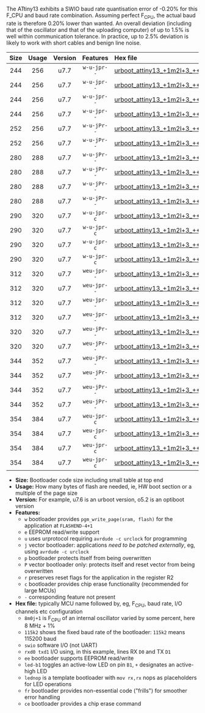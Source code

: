 The ATtiny13 exhibits a SWIO baud rate quantisation error of -0.20% for this F_CPU and baud rate combination. Assuming perfect F<sub>CPU</sub>, the actual baud rate is therefore 0.20% lower than wanted. An overall deviation (including that of the oscillator and that of the uploading computer) of up to 1.5% is well within communication tolerance. In practice, up to 2.5% deviation is likely to work with short cables and benign line noise.

|Size|Usage|Version|Features|Hex file|
|:-:|:-:|:-:|:-:|:--|
|244|256|u7.7|`w-u-jpr--`|[urboot_attiny13_+1m2l+3_+++4k8_swio_rxb0_txb1_led+b2.hex](https://raw.githubusercontent.com/stefanrueger/urboot.hex/main/mcus/attiny13/internal_oscillator/fcpu_+1m2l+3/br_+++4k8/urboot_attiny13_+1m2l+3_+++4k8_swio_rxb0_txb1_led+b2.hex)|
|244|256|u7.7|`w-u-jpr--`|[urboot_attiny13_+1m2l+3_+++4k8_swio_rxb0_txb1_lednop.hex](https://raw.githubusercontent.com/stefanrueger/urboot.hex/main/mcus/attiny13/internal_oscillator/fcpu_+1m2l+3/br_+++4k8/urboot_attiny13_+1m2l+3_+++4k8_swio_rxb0_txb1_lednop.hex)|
|244|256|u7.7|`w-u-jpr--`|[urboot_attiny13_+1m2l+3_+++4k8_swio_rxb1_txb0_led+b2.hex](https://raw.githubusercontent.com/stefanrueger/urboot.hex/main/mcus/attiny13/internal_oscillator/fcpu_+1m2l+3/br_+++4k8/urboot_attiny13_+1m2l+3_+++4k8_swio_rxb1_txb0_led+b2.hex)|
|244|256|u7.7|`w-u-jpr--`|[urboot_attiny13_+1m2l+3_+++4k8_swio_rxb1_txb0_lednop.hex](https://raw.githubusercontent.com/stefanrueger/urboot.hex/main/mcus/attiny13/internal_oscillator/fcpu_+1m2l+3/br_+++4k8/urboot_attiny13_+1m2l+3_+++4k8_swio_rxb1_txb0_lednop.hex)|
|252|256|u7.7|`w-u-jPr--`|[urboot_attiny13_+1m2l+3_+++4k8_swio_rxb0_txb1.hex](https://raw.githubusercontent.com/stefanrueger/urboot.hex/main/mcus/attiny13/internal_oscillator/fcpu_+1m2l+3/br_+++4k8/urboot_attiny13_+1m2l+3_+++4k8_swio_rxb0_txb1.hex)|
|252|256|u7.7|`w-u-jPr--`|[urboot_attiny13_+1m2l+3_+++4k8_swio_rxb1_txb0.hex](https://raw.githubusercontent.com/stefanrueger/urboot.hex/main/mcus/attiny13/internal_oscillator/fcpu_+1m2l+3/br_+++4k8/urboot_attiny13_+1m2l+3_+++4k8_swio_rxb1_txb0.hex)|
|280|288|u7.7|`w-u-jPr--`|[urboot_attiny13_+1m2l+3_+++4k8_swio_rxb0_txb1_led+b2_fr.hex](https://raw.githubusercontent.com/stefanrueger/urboot.hex/main/mcus/attiny13/internal_oscillator/fcpu_+1m2l+3/br_+++4k8/urboot_attiny13_+1m2l+3_+++4k8_swio_rxb0_txb1_led+b2_fr.hex)|
|280|288|u7.7|`w-u-jPr--`|[urboot_attiny13_+1m2l+3_+++4k8_swio_rxb0_txb1_lednop_fr.hex](https://raw.githubusercontent.com/stefanrueger/urboot.hex/main/mcus/attiny13/internal_oscillator/fcpu_+1m2l+3/br_+++4k8/urboot_attiny13_+1m2l+3_+++4k8_swio_rxb0_txb1_lednop_fr.hex)|
|280|288|u7.7|`w-u-jPr--`|[urboot_attiny13_+1m2l+3_+++4k8_swio_rxb1_txb0_led+b2_fr.hex](https://raw.githubusercontent.com/stefanrueger/urboot.hex/main/mcus/attiny13/internal_oscillator/fcpu_+1m2l+3/br_+++4k8/urboot_attiny13_+1m2l+3_+++4k8_swio_rxb1_txb0_led+b2_fr.hex)|
|280|288|u7.7|`w-u-jPr--`|[urboot_attiny13_+1m2l+3_+++4k8_swio_rxb1_txb0_lednop_fr.hex](https://raw.githubusercontent.com/stefanrueger/urboot.hex/main/mcus/attiny13/internal_oscillator/fcpu_+1m2l+3/br_+++4k8/urboot_attiny13_+1m2l+3_+++4k8_swio_rxb1_txb0_lednop_fr.hex)|
|290|320|u7.7|`w-u-jpr-c`|[urboot_attiny13_+1m2l+3_+++4k8_swio_rxb0_txb1_led+b2_fr_ce.hex](https://raw.githubusercontent.com/stefanrueger/urboot.hex/main/mcus/attiny13/internal_oscillator/fcpu_+1m2l+3/br_+++4k8/urboot_attiny13_+1m2l+3_+++4k8_swio_rxb0_txb1_led+b2_fr_ce.hex)|
|290|320|u7.7|`w-u-jpr-c`|[urboot_attiny13_+1m2l+3_+++4k8_swio_rxb0_txb1_lednop_fr_ce.hex](https://raw.githubusercontent.com/stefanrueger/urboot.hex/main/mcus/attiny13/internal_oscillator/fcpu_+1m2l+3/br_+++4k8/urboot_attiny13_+1m2l+3_+++4k8_swio_rxb0_txb1_lednop_fr_ce.hex)|
|290|320|u7.7|`w-u-jpr-c`|[urboot_attiny13_+1m2l+3_+++4k8_swio_rxb1_txb0_led+b2_fr_ce.hex](https://raw.githubusercontent.com/stefanrueger/urboot.hex/main/mcus/attiny13/internal_oscillator/fcpu_+1m2l+3/br_+++4k8/urboot_attiny13_+1m2l+3_+++4k8_swio_rxb1_txb0_led+b2_fr_ce.hex)|
|290|320|u7.7|`w-u-jpr-c`|[urboot_attiny13_+1m2l+3_+++4k8_swio_rxb1_txb0_lednop_fr_ce.hex](https://raw.githubusercontent.com/stefanrueger/urboot.hex/main/mcus/attiny13/internal_oscillator/fcpu_+1m2l+3/br_+++4k8/urboot_attiny13_+1m2l+3_+++4k8_swio_rxb1_txb0_lednop_fr_ce.hex)|
|312|320|u7.7|`weu-jpr--`|[urboot_attiny13_+1m2l+3_+++4k8_swio_rxb0_txb1_ee_led+b2.hex](https://raw.githubusercontent.com/stefanrueger/urboot.hex/main/mcus/attiny13/internal_oscillator/fcpu_+1m2l+3/br_+++4k8/urboot_attiny13_+1m2l+3_+++4k8_swio_rxb0_txb1_ee_led+b2.hex)|
|312|320|u7.7|`weu-jpr--`|[urboot_attiny13_+1m2l+3_+++4k8_swio_rxb0_txb1_ee_lednop.hex](https://raw.githubusercontent.com/stefanrueger/urboot.hex/main/mcus/attiny13/internal_oscillator/fcpu_+1m2l+3/br_+++4k8/urboot_attiny13_+1m2l+3_+++4k8_swio_rxb0_txb1_ee_lednop.hex)|
|312|320|u7.7|`weu-jpr--`|[urboot_attiny13_+1m2l+3_+++4k8_swio_rxb1_txb0_ee_led+b2.hex](https://raw.githubusercontent.com/stefanrueger/urboot.hex/main/mcus/attiny13/internal_oscillator/fcpu_+1m2l+3/br_+++4k8/urboot_attiny13_+1m2l+3_+++4k8_swio_rxb1_txb0_ee_led+b2.hex)|
|312|320|u7.7|`weu-jpr--`|[urboot_attiny13_+1m2l+3_+++4k8_swio_rxb1_txb0_ee_lednop.hex](https://raw.githubusercontent.com/stefanrueger/urboot.hex/main/mcus/attiny13/internal_oscillator/fcpu_+1m2l+3/br_+++4k8/urboot_attiny13_+1m2l+3_+++4k8_swio_rxb1_txb0_ee_lednop.hex)|
|320|320|u7.7|`weu-jPr--`|[urboot_attiny13_+1m2l+3_+++4k8_swio_rxb0_txb1_ee.hex](https://raw.githubusercontent.com/stefanrueger/urboot.hex/main/mcus/attiny13/internal_oscillator/fcpu_+1m2l+3/br_+++4k8/urboot_attiny13_+1m2l+3_+++4k8_swio_rxb0_txb1_ee.hex)|
|320|320|u7.7|`weu-jPr--`|[urboot_attiny13_+1m2l+3_+++4k8_swio_rxb1_txb0_ee.hex](https://raw.githubusercontent.com/stefanrueger/urboot.hex/main/mcus/attiny13/internal_oscillator/fcpu_+1m2l+3/br_+++4k8/urboot_attiny13_+1m2l+3_+++4k8_swio_rxb1_txb0_ee.hex)|
|344|352|u7.7|`weu-jPr--`|[urboot_attiny13_+1m2l+3_+++4k8_swio_rxb0_txb1_ee_led+b2_fr.hex](https://raw.githubusercontent.com/stefanrueger/urboot.hex/main/mcus/attiny13/internal_oscillator/fcpu_+1m2l+3/br_+++4k8/urboot_attiny13_+1m2l+3_+++4k8_swio_rxb0_txb1_ee_led+b2_fr.hex)|
|344|352|u7.7|`weu-jPr--`|[urboot_attiny13_+1m2l+3_+++4k8_swio_rxb0_txb1_ee_lednop_fr.hex](https://raw.githubusercontent.com/stefanrueger/urboot.hex/main/mcus/attiny13/internal_oscillator/fcpu_+1m2l+3/br_+++4k8/urboot_attiny13_+1m2l+3_+++4k8_swio_rxb0_txb1_ee_lednop_fr.hex)|
|344|352|u7.7|`weu-jPr--`|[urboot_attiny13_+1m2l+3_+++4k8_swio_rxb1_txb0_ee_led+b2_fr.hex](https://raw.githubusercontent.com/stefanrueger/urboot.hex/main/mcus/attiny13/internal_oscillator/fcpu_+1m2l+3/br_+++4k8/urboot_attiny13_+1m2l+3_+++4k8_swio_rxb1_txb0_ee_led+b2_fr.hex)|
|344|352|u7.7|`weu-jPr--`|[urboot_attiny13_+1m2l+3_+++4k8_swio_rxb1_txb0_ee_lednop_fr.hex](https://raw.githubusercontent.com/stefanrueger/urboot.hex/main/mcus/attiny13/internal_oscillator/fcpu_+1m2l+3/br_+++4k8/urboot_attiny13_+1m2l+3_+++4k8_swio_rxb1_txb0_ee_lednop_fr.hex)|
|354|384|u7.7|`weu-jpr-c`|[urboot_attiny13_+1m2l+3_+++4k8_swio_rxb0_txb1_ee_led+b2_fr_ce.hex](https://raw.githubusercontent.com/stefanrueger/urboot.hex/main/mcus/attiny13/internal_oscillator/fcpu_+1m2l+3/br_+++4k8/urboot_attiny13_+1m2l+3_+++4k8_swio_rxb0_txb1_ee_led+b2_fr_ce.hex)|
|354|384|u7.7|`weu-jpr-c`|[urboot_attiny13_+1m2l+3_+++4k8_swio_rxb0_txb1_ee_lednop_fr_ce.hex](https://raw.githubusercontent.com/stefanrueger/urboot.hex/main/mcus/attiny13/internal_oscillator/fcpu_+1m2l+3/br_+++4k8/urboot_attiny13_+1m2l+3_+++4k8_swio_rxb0_txb1_ee_lednop_fr_ce.hex)|
|354|384|u7.7|`weu-jpr-c`|[urboot_attiny13_+1m2l+3_+++4k8_swio_rxb1_txb0_ee_led+b2_fr_ce.hex](https://raw.githubusercontent.com/stefanrueger/urboot.hex/main/mcus/attiny13/internal_oscillator/fcpu_+1m2l+3/br_+++4k8/urboot_attiny13_+1m2l+3_+++4k8_swio_rxb1_txb0_ee_led+b2_fr_ce.hex)|
|354|384|u7.7|`weu-jpr-c`|[urboot_attiny13_+1m2l+3_+++4k8_swio_rxb1_txb0_ee_lednop_fr_ce.hex](https://raw.githubusercontent.com/stefanrueger/urboot.hex/main/mcus/attiny13/internal_oscillator/fcpu_+1m2l+3/br_+++4k8/urboot_attiny13_+1m2l+3_+++4k8_swio_rxb1_txb0_ee_lednop_fr_ce.hex)|

- **Size:** Bootloader code size including small table at top end
- **Usage:** How many bytes of flash are needed, ie, HW boot section or a multiple of the page size
- **Version:** For example, u7.6 is an urboot version, o5.2 is an optiboot version
- **Features:**
  + `w` bootloader provides `pgm_write_page(sram, flash)` for the application at `FLASHEND-4+1`
  + `e` EEPROM read/write support
  + `u` uses urprotocol requiring `avrdude -c urclock` for programming
  + `j` vector bootloader: applications *need to be patched externally*, eg, using `avrdude -c urclock`
  + `p` bootloader protects itself from being overwritten
  + `P` vector bootloader only: protects itself and reset vector from being overwritten
  + `r` preserves reset flags for the application in the register R2
  + `c` bootloader provides chip erase functionality (recommended for large MCUs)
  + `-` corresponding feature not present
- **Hex file:** typically MCU name followed by, eg, F<sub>CPU</sub>, baud rate, I/O channels etc configuration
  + `8m0j+1` is F<sub>CPU</sub> of an internal oscillator varied by some percent, here 8 MHz + 1%
  + `115k2` shows the fixed baud rate of the bootloader: `115k2` means 115200 baud
  + `swio` software I/O (not UART)
  + `rxd0 txd1` I/O using, in this example, lines RX `D0` and TX `D1`
  + `ee` bootloader supports EEPROM read/write
  + `led-b1` toggles an active-low LED on pin `B1`, `+` designates an active-high LED
  + `lednop` is a template bootloader with `mov rx,rx` nops as placeholders for LED operations
  + `fr` bootloader provides non-essential code ("frills") for smoother error handling
  + `ce` bootloader provides a chip erase command
